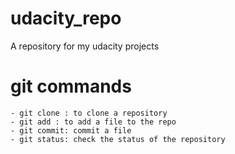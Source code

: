 # udacity_repo
A repository for  my udacity projects


# git commands
    - git clone : to clone a repository
    - git add : to add a file to the repo 
    - git commit: commit a file 
    - git status: check the status of the repository
    
